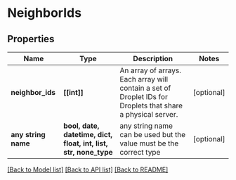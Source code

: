 # NeighborIds


## Properties
Name | Type | Description | Notes
------------ | ------------- | ------------- | -------------
**neighbor_ids** | **[[int]]** | An array of arrays. Each array will contain a set of Droplet IDs for Droplets that share a physical server. | [optional] 
**any string name** | **bool, date, datetime, dict, float, int, list, str, none_type** | any string name can be used but the value must be the correct type | [optional]

[[Back to Model list]](../README.md#documentation-for-models) [[Back to API list]](../README.md#documentation-for-api-endpoints) [[Back to README]](../README.md)


